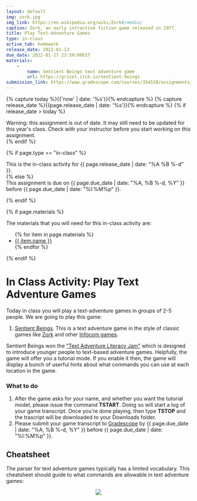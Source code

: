 ```yaml
---
layout: default
img: zork.jpg
img_link: https://en.wikipedia.org/wiki/Zork#/media/
caption: Zork, an early intractive fiction game released in 1977.
title: Play Text-Adventure Games
type: in-class
active_tab: homework
release_date: 2022-01-13
due_date: 2022-01-17 23:59:00EST
materials:
    - 
        name: Sentient Beings text adventure game
        url: https://grizel.itch.io/sentient-beings
submission_link: https://www.gradescope.com/courses/354158/assignments/1768477/
---
```


<!-- Check whether the assignment is ready to release -->
{% capture today %}{{'now' | date: '%s'}}{% endcapture %}
{% capture release_date %}{{page.release_date | date: '%s'}}{% endcapture %}
{% if release_date > today %} 
<div class="alert alert-danger">
Warning: this assignment is out of date.  It may still need to be updated for this year's class.  Check with your instructor before you start working on this assignment.
</div>
{% endif %}
<!-- End of check whether the assignment is up to date -->



{% if page.type == "in-class" %}
<!-- In class activity -->
<div class="alert alert-info">
This is the in-class activity for {{ page.release_date | date: "%A %B %-d" }}.
</div>
{% else %}
<!-- Homework assignment -->
<div class="alert alert-info">
This assignment is due on {{ page.due_date | date: "%A, %B %-d, %Y" }} before {{ page.due_date | date: "%I:%M%p" }}. 
</div>

{% endif %}

{% if page.materials %}
<div class="alert alert-info">
The materials that you will need for this in-class activity are:
<ul>
{% for item in page.materials %}
<li><a href="{{item.url}}">{{ item.name }}</a></li>
{% endfor %}
</ul>
</div>
{% endif %}



In Class Activity: Play Text Adventure Games
=============================================================

Today in class you will play a text-adventure games in groups of 2-5 people.  We are going to play this game:


1. [Sentient Beings](https://grizel.itch.io/sentient-beings).  This is a text adventure game in the style of classic games like [Zork](http://textadventures.co.uk/games/view/5zyoqrsugeopel3ffhz_vq/zork) and other [Infocom games](https://en.wikipedia.org/wiki/Classic_Text_Adventure_Masterpieces_of_Infocom).  

<!--
1. [Bronze](http://iplayif.com/?story=http://www.ifarchive.org/if-archive/games/zcode/Bronze.zblorb).  This is a text adventure game in the style of classic games like [Zork](http://textadventures.co.uk/games/view/5zyoqrsugeopel3ffhz_vq/zork) and other [Infocom games](https://en.wikipedia.org/wiki/Classic_Text_Adventure_Masterpieces_of_Infocom).  

2. [AI Dungeon 2](https://colab.sandbox.google.com/github/nickwalton/AIDungeon/blob/master/AIDungeon_2.ipynb). This is a modern a machine-generated text adventure.  It uses a neural network based language model called [GPT-2](https://openai.com/blog/better-language-models/).

## Bronze: A Classic Text Adventure

The parser for Bronze has a limited vocabulary.  This cheatsheet should guide to what commands are allowable in text adventure games:
-->

Sentient Beings won the ["Text Adventure Literacy Jam"](https://itch.io/jam/talp) which is designed to introduce younger people to text-based adventure games.   Helpfully, the game will offer you a tutorial mode.  If you enable it then, the game will display a bunch of userful hints about what commands you can use at each location in the game.

### What to do

1. After the game asks for your name, and whether you want the tutorial model, please issue the command **TSTART**.  Doing so will start a log of your game transcript. Once you're done playing, then type **TSTOP** and the trascript will be downloaded to your Downloads folder.
2. Please submit your game transcript to [Gradescope]({{page.submission_link}}) by {{ page.due_date | date: "%A, %B %-d, %Y" }} before {{ page.due_date | date: "%I:%M%p" }}. 

## Cheatsheet

The parser for text adventure games typically  has a limited vocabulary.  This cheatsheet should guide to what commands are allowable in text adventure games:

<center>
<img src="play-if-card.png" class="img-responsive"/>
</center>


<!--
### Questions
1.  __Draw a map of the game__ as you go.  Drawing maps was a normal practice in classific interactive fiction games.  Include your map in the document you submit to us.
2. How many of the rooms did you explore in Bronze? This is tracked for you in the title bar at the top of the game.  Did you solve any of puzzles?
3.  __Keep track of failed commands__.  Write down or copy-and-paste a list of some of the commands that you tried that the game failed to understand. When you tried a command and it failed, were you able to re-issue a different command that the game could understand?  If so, give an example. 

## AI Dungeon 2

Unlike classic text adventures, AI Dungeon will let you enter any command that you want to.  Rather than having an internal representation of the game as a map with locations and objects, it generates its descriptions on the fly, based on your commands and what has been described so far.  On the one hand, this demonstrates the power of modern neural language models.  On the otherhand, it removes some of elements that are important to game play.  For instance, if you come across a locked door in AI Dungeon, you can just say ``Pick the key up off the ground and unlock the door``.  Just by saying it, you will have created a key from nothing.  

We recommend starting out with a game in the __fantasy__ setting.  Play along as if you are a character from  Lord of the Rings.
-->

<!--
You are Bob, a wizard living in the kingdom of Larion. You have a staff and a spellbook. You finish your long journey and finally arrive at the ruin you've been looking for. You look around and see that it's not much different than when you left it.

You walk through the ruins and eventually find yourself in a large room with many doors on all sides. You knock on one of them and hear someone opening it up. It is none other than Elana!

> "Hello, darling!  How are you?  Shall we go to brunch?"

"Hi, I'm fine!" Elana says as she walks out of the door.
"I was just about to ask how you were doing."
"Oh, well I'm good. What do you want?"
"Well... I mean..."

> "Mimosas!"

"Mimosas!" Elana gasps.
"Yeah, they're delicious! And I love brunch!"
"Brunch sounds great! Let me get us some food then!"
"Sure thing, let's go!"

> Make a reservation on OpenTable and hale an Uber.

You quickly order up a table for two at OpenTable and book an uber to take you there. When you arrive, you find that it's indeed brunch time. The place looks very fancy, but the waiters don't seem to be wearing uniforms or anything else that would give away their identity.

> Tell the maitre d' that we have a reservation.

"We have a reservation here," you say.
"Ah, yes, I remember seeing you on this list. Well then, if you'll excuse me, I must inform my superior that we have a reservation."
-->

<!--
### Questions
4.  __Keep track of bad responses__.  Sometimes the game fails to understand your intent, and sometimes it generates illogical responses.  For a few instances of this, copy down what you said, and how the game responded.  Write down why you think it was a bad response.
5. __Try to force the game off into a different setting__.  The game starts off as a Dungeons and Dragons-style adventure.  You can get it off track quickly by not playing to character type.  If you manage to make the game take a funny turn that breaks the theme, copy it down to share with us.
6. While AI Dungeon 2 is fun to play, it clearly gets a lot of things wrong. What is the system lacking as compared to hand-crafted games?
7. If you had near-infinite resources (for GPUs, to build datasets, to collect human annotations, etc.), how would you propose to improve AI Dungeon to make it more fun to play?

## What to submit
Submit a PDF with your question answers to [https://www.gradescope.com/courses/78405/assignments/331462](https://www.gradescope.com/courses/78405/assignments/331462) by midnight tonight. Your PDF can either be typset, or it can be a scan of your hand-written notes from class. Gradescope allows group submissions, and only one submissions needs to be made per group.
-->
